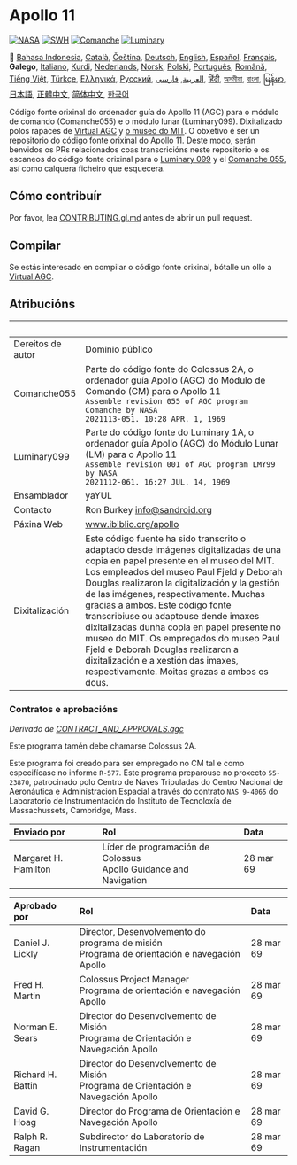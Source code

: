 # Apollo 11

[![NASA][1]][2]
[![SWH]][SWH_URL]
[![Comanche]][ComancheMilestone]
[![Luminary]][LuminaryMilestone]

🎌
[Bahasa Indonesia][ID],
[Català][CA],
[Čeština][CZ],
[Deutsch][DE],
[English][EN],
[Español][ES],
[Français][FR],
**Galego**,
[Italiano][IT],
[Kurdi][KU],
[Nederlands][NL],
[Norsk][NO],
[Polski][PL],
[Português][PT_BR],
[Română][RO],
[Tiếng Việt][VI],
[Türkçe][TR],
[Ελληνικά][GR],
[Русский][RU],
[العربية][AR],
[فارسی][FA],
[हिंदी][HI_IN],
[অসমীয়া][AS_IN],
[বাংলা][BD_BN],
[မြန်မာ][MM],
[日本語][JA],
[正體中文][ZH_TW],
[简体中文][ZH_CN],
[한국어][KO_KR]

[AR]:README.ar.md
[AS_IN]:README.as_in.md
[BD_BN]:README.bd_bn.md
[CA]:README.ca.md
[CZ]:README.cz.md
[DE]:README.de.md
[EN]:README.md
[ES]:README.es.md
[FA]:README.fa.md
[FR]:README.fr.md
[GL]:README.gl.md
[GR]:README.gr.md
[HI_IN]:README.hi_in.md
[ID]:README.id.md
[IT]:README.it.md
[JA]:README.ja.md
[KO_KR]:README.ko_kr.md
[KU]:README.ku.md
[LT]:README.lt.md
[MM]:README.mm.md
[NL]:README.nl.md
[NO]:README.no.md
[PL]:README.pl.md
[PT_BR]:README.pt_br.md
[RO]:README.ro.md
[RU]:README.ru.md
[TR]:README.tr.md
[VI]:README.vi.md
[ZH_CN]:README.zh_cn.md
[ZH_TW]:README.zh_tw.md

Código fonte orixinal do ordenador guía do Apollo 11 (AGC) para o módulo de comando (Comanche055) e o módulo lunar (Luminary099). Dixitalizado polos rapaces de [Virtual AGC][3] y [o museo do MIT][4]. O obxetivo é ser un repositorio do código fonte orixinal do Apollo 11. Deste modo, serán benvidos os PRs relacionados coas transcricións neste repositorio e os escaneos do código fonte orixinal para o [Luminary 099][5] y el [Comanche 055][6], así como calquera ficheiro que esquecera.

## Cómo contribuír

Por favor, lea [CONTRIBUTING.gl.md][7] antes de abrir un pull request.

## Compilar

Se estás interesado en compilar o código fonte orixinal, bótalle un ollo a [Virtual AGC][8].

## Atribucións

&nbsp;            | &nbsp;
:---------------- | :-----
Dereitos de autor | Dominio público
Comanche055       | Parte do código fonte do Colossus 2A, o ordenador guía Apollo (AGC) do Módulo de Comando (CM) para o Apollo 11<br>`Assemble revision 055 of AGC program Comanche by NASA`<br>`2021113-051. 10:28 APR. 1, 1969`
Luminary099       | Parte do código fonte do Luminary 1A, o ordenador guía Apollo (AGC) do Módulo Lunar (LM) para o Apollo 11<br>`Assemble revision 001 of AGC program LMY99 by NASA`<br>`2021112-061. 16:27 JUL. 14, 1969`
Ensamblador       | yaYUL
Contacto          | Ron Burkey <info@sandroid.org>
Páxina Web        | www.ibiblio.org/apollo
Dixitalización    | Este código fuente ha sido transcrito o adaptado desde imágenes digitalizadas de una copia en papel presente en el museo del MIT. Los empleados del museo Paul Fjeld y Deborah Douglas realizaron la digitalización y la gestión de las imágenes, respectivamente. Muchas gracias a ambos. Este código fonte transcribiuse ou adaptouse dende imaxes dixitalizadas dunha copia en papel presente no museo do MIT. Os empregados do museo Paul Fjeld e Deborah Douglas realizaron a dixitalización e a xestión das imaxes, respectivamente. Moitas grazas a ambos os dous.

### Contratos e aprobacións

*Derivado de [CONTRACT_AND_APPROVALS.agc]*

Este programa tamén debe chamarse Colossus 2A.

Este programa foi creado para ser empregado no CM tal e como especifícase no informe `R-577`. Este programa preparouse no proxecto `55-23870`, patrocinado polo Centro de Naves Tripuladas do Centro Nacional de Aeronáutica e Administración Espacial a través do contrato `NAS 9-4065` do Laboratorio de Instrumentación do Instituto de Tecnoloxía de Massachussets, Cambridge, Mass.

Enviado por          | Rol | Data
:------------------- | :-- | :----
Margaret H. Hamilton | Líder de programación de Colossus <br> Apollo Guidance and Navigation | 28 mar 69

Aprobado por      | Rol | Data 
:---------------- | :-- | :----
Daniel J. Lickly  | Director, Desenvolvemento do programa de misión <br> Programa de orientación e navegación Apollo | 28 mar 69
Fred H. Martin    | Colossus Project Manager <br> Programa de orientación e navegación Apollo | 28 mar 69
Norman E. Sears   | Director do Desenvolvemento de Misión <br> Programa de Orientación e Navegación Apollo | 28 mar 69
Richard H. Battin | Director do Desenvolvemento de Misión <br> Programa de Orientación e Navegación Apollo | 28 mar 69
David G. Hoag     | Director do Programa de Orientación e Navegación Apollo | 28 mar 69
Ralph R. Ragan    | Subdirector do Laboratorio de Instrumentación | 28 mar 69

[CONTRACT_AND_APPROVALS.agc]:https://github.com/chrislgarry/Apollo-11/blob/master/Comanche055/CONTRACT_AND_APPROVALS.agc
[1]:https://flat.badgen.net/badge/NASA/Mission%20Overview/0B3D91
[2]:https://www.nasa.gov/mission_pages/apollo/missions/apollo11.html
[3]:http://www.ibiblio.org/apollo/
[4]:http://web.mit.edu/museum/
[5]:http://www.ibiblio.org/apollo/ScansForConversion/Luminary099/
[6]:http://www.ibiblio.org/apollo/ScansForConversion/Comanche055/
[7]:https://github.com/chrislgarry/Apollo-11/blob/master/CONTRIBUTING.gl.md
[8]:https://github.com/rburkey2005/virtualagc
[SWH]:https://flat.badgen.net/badge/Software%20Heritage/Archive/0B3D91
[SWH_URL]:https://archive.softwareheritage.org/browse/origin/https://github.com/chrislgarry/Apollo-11/
[Comanche]:https://flat.badgen.net/github/milestones/chrislgarry/Apollo-11/1
[ComancheMilestone]:https://github.com/chrislgarry/Apollo-11/milestone/1
[Luminary]:https://flat.badgen.net/github/milestones/chrislgarry/Apollo-11/2
[LuminaryMilestone]:https://github.com/chrislgarry/Apollo-11/milestone/2

